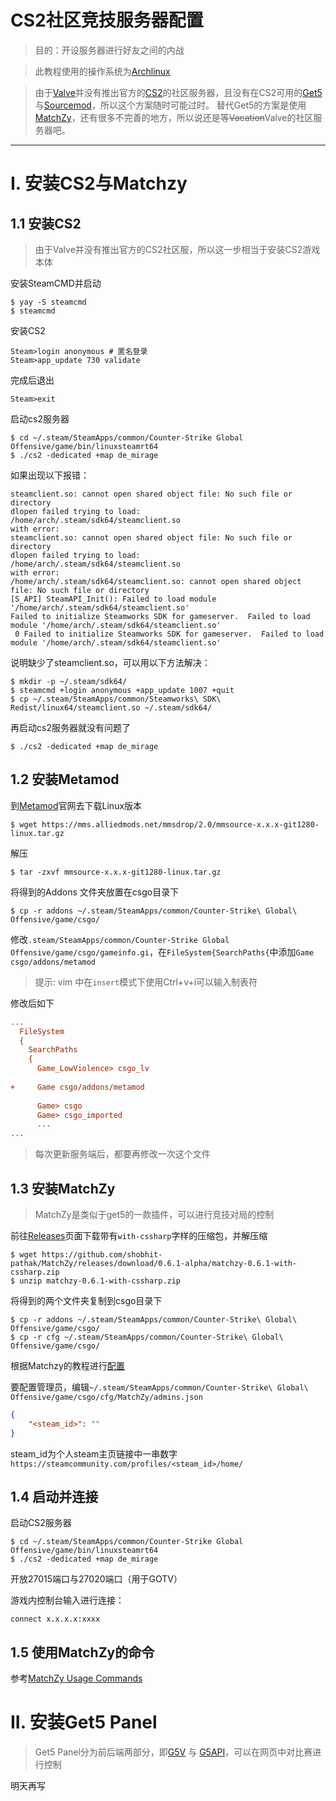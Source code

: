 
# CS2社区竞技服务器配置

> 目的：开设服务器进行好友之间的内战

> 此教程使用的操作系统为[Archlinux](https://archlinux.org/)

> 由于[Valve](https://www.valvesoftware.com/)并没有推出官方的[CS2](https://store.steampowered.com/app/730/CounterStrike_2/)的社区服务器，且没有在CS2可用的[Get5](https://github.com/splewis/get5)与[Sourcemod](https://www.sourcemod.net/)，所以这个方案随时可能过时。
> 替代Get5的方案是使用[MatchZy](https://github.com/shobhit-pathak/MatchZy)，还有很多不完善的地方，所以说还是等~~Vacation~~Valve的社区服务器吧。

---
# I. 安装CS2与Matchzy
## 1.1 安装CS2

> 由于Valve并没有推出官方的CS2社区服，所以这一步相当于安装CS2游戏本体

安装SteamCMD并启动
```shell
$ yay -S steamcmd
$ steamcmd
```

安装CS2
```shell
Steam>login anonymous # 匿名登录
Steam>app_update 730 validate
```

完成后退出
```shell
Steam>exit
```

启动cs2服务器
```shell
$ cd ~/.steam/SteamApps/common/Counter-Strike Global Offensive/game/bin/linuxsteamrt64
$ ./cs2 -dedicated +map de_mirage
```

如果出现以下报错：
```text
steamclient.so: cannot open shared object file: No such file or directory
dlopen failed trying to load:
/home/arch/.steam/sdk64/steamclient.so
with error:
steamclient.so: cannot open shared object file: No such file or directory
dlopen failed trying to load:
/home/arch/.steam/sdk64/steamclient.so
with error:
/home/arch/.steam/sdk64/steamclient.so: cannot open shared object file: No such file or directory
[S_API] SteamAPI_Init(): Failed to load module '/home/arch/.steam/sdk64/steamclient.so'
Failed to initialize Steamworks SDK for gameserver.  Failed to load module '/home/arch/.steam/sdk64/steamclient.so'
 0 Failed to initialize Steamworks SDK for gameserver.  Failed to load module '/home/arch/.steam/sdk64/steamclient.so'
```

说明缺少了steamclient.so，可以用以下方法解决：
```shell
$ mkdir -p ~/.steam/sdk64/
$ steamcmd +login anonymous +app_update 1007 +quit
$ cp ~/.steam/SteamApps/common/Steamworks\ SDK\ Redist/linux64/steamclient.so ~/.steam/sdk64/
```

再启动cs2服务器就没有问题了
```shell
$ ./cs2 -dedicated +map de_mirage
```

## 1.2 安装Metamod

到[Metamod](https://www.sourcemm.net/downloads.php?branch=master&all=1)官网去下载Linux版本
```shell
$ wget https://mms.alliedmods.net/mmsdrop/2.0/mmsource-x.x.x-git1280-linux.tar.gz
```

解压
```shell
$ tar -zxvf mmsource-x.x.x-git1280-linux.tar.gz
```

将得到的Addons 文件夹放置在csgo目录下
```
$ cp -r addons ~/.steam/SteamApps/common/Counter-Strike\ Global\ Offensive/game/csgo/
```

修改`.steam/SteamApps/common/Counter-Strike Global Offensive/game/csgo/gameinfo.gi`，在`FileSystem{SearchPaths{`中添加`Game csgo/addons/metamod`
> 提示: vim 中在`insert`模式下使用Ctrl+v+i可以输入制表符

修改后如下
```cfg
...
  FileSystem
  {
    SearchPaths
    {
      Game_LowViolence> csgo_lv
	  
+     Game csgo/addons/metamod
      
	  Game> csgo
	  Game> csgo_imported
	  ...
...
```

>每次更新服务端后，都要再修改一次这个文件

## 1.3 安装MatchZy

>MatchZy是类似于get5的一款插件，可以进行竞技对局的控制

前往[Releases](https://github.com/shobhit-pathak/MatchZy/releases/)页面下载带有`with-cssharp`字样的压缩包，并解压缩
```shell
$ wget https://github.com/shobhit-pathak/MatchZy/releases/download/0.6.1-alpha/matchzy-0.6.1-with-cssharp.zip
$ unzip matchzy-0.6.1-with-cssharp.zip
```

将得到的两个文件夹复制到csgo目录下
```shell
$ cp -r addons ~/.steam/SteamApps/common/Counter-Strike\ Global\ Offensive/game/csgo/
$ cp -r cfg ~/.steam/SteamApps/common/Counter-Strike\ Global\ Offensive/game/csgo/
```

根据Matchzy的教程进行[配置](https://shobhit-pathak.github.io/MatchZy/configuration/)

要配置管理员，编辑`~/.steam/SteamApps/common/Counter-Strike\ Global\ Offensive/game/csgo/cfg/MatchZy/admins.json`
```json
{
	"<steam_id>": ""
}
```

steam_id为个人steam主页链接中一串数字`https://steamcommunity.com/profiles/<steam_id>/home/`
## 1.4 启动并连接

启动CS2服务器
```shell
$ cd ~/.steam/SteamApps/common/Counter-Strike Global Offensive/game/bin/linuxsteamrt64
$ ./cs2 -dedicated +map de_mirage
```

开放27015端口与27020端口（用于GOTV）

游戏内控制台输入进行连接：
```
connect x.x.x.x:xxxx
```

## 1.5 使用MatchZy的命令

参考[MatchZy Usage Commands](https://shobhit-pathak.github.io/MatchZy/commands/)
# II. 安装Get5 Panel

>Get5 Panel分为前后端两部分，即[G5V](https://github.com/PhlexPlexico/G5V) 与 [G5API](https://github.com/PhlexPlexico/G5API)，可以在网页中对比赛进行控制

明天再写
